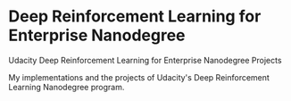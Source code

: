 # Deep Reinforcement Learning for Enterprise Nanodegree
Udacity Deep Reinforcement Learning for Enterprise Nanodegree Projects

My implementations and the projects of Udacity's Deep Reinforcement Learning Nanodegree program.
